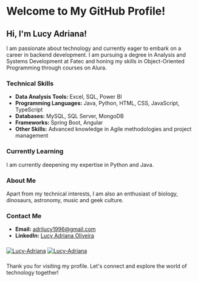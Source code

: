 # Welcome to My GitHub Profile!

## Hi, I'm Lucy Adriana!

I am passionate about technology and currently eager to embark on a career in backend development. I am pursuing a degree in Analysis and Systems Development at Fatec and honing my skills in Object-Oriented Programming through courses on Alura.

### Technical Skills

- **Data Analysis Tools:** Excel, SQL, Power BI
- **Programming Languages:** Java, Python, HTML, CSS, JavaScript, TypeScript
- **Databases:** MySQL, SQL Server, MongoDB
- **Frameworks:** Spring Boot, Angular
- **Other Skills:** Advanced knowledge in Agile methodologies and project management

### Currently Learning

I am currently deepening my expertise in Python and Java.

### About Me

Apart from my technical interests, I am also an enthusiast of biology, dinosaurs, astronomy, music and geek culture.

### Contact Me

- **Email:** adrilucy1996@gmail.com
- **LinkedIn:** [Lucy Adriana Oliveira](https://www.linkedin.com/in/lucy-adriana-oliveira-25b6b6158)

###
[![Lucy-Adriana](https://github-readme-stats.vercel.app/api?username=AdriLucy&theme=gotham)](https://github.com/anuraghazra/github-readme-stats)
[![Lucy-Adriana](https://github-readme-stats.vercel.app/api/top-langs/?username=AdriLucy&hide=html&layout=compact&theme=gotham)](https://github.com/anuraghazra/github-readme-stats)

###

Thank you for visiting my profile. Let's connect and explore the world of technology together!

<!---
AdriLucy/AdriLucy is a ✨ special ✨ repository because its `README.md` (this file) appears on your GitHub profile.
You can click the Preview link to take a look at your changes.
--->
